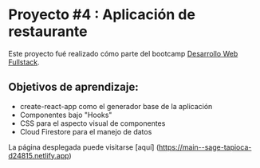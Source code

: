 # Proyecto #4 : Aplicación de restaurante

Este proyecto fué realizado cómo parte del bootcamp [Desarrollo Web Fullstack](https://ucamp.io/curso-fullstack/).

## Objetivos de aprendizaje:
<ul>
<li>create-react-app como el generador base de la aplicación</li>
<li>Componentes bajo "Hooks"</li>
<li>CSS para el aspecto visual de componentes</li>
<li>Cloud Firestore para el manejo de datos</li>
</ul>

La página desplegada puede visitarse [aquí] (https://main--sage-tapioca-d24815.netlify.app)